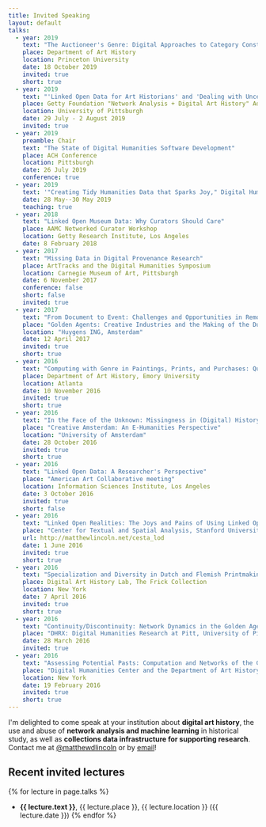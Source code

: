 ```yaml
---
title: Invited Speaking
layout: default
talks:
  - year: 2019
    text: "The Auctioneer's Genre: Digital Approaches to Category Construction and the Rhetoric of the 18th Century Art Market"
    place: Department of Art History
    location: Princeton University
    date: 18 October 2019
    invited: true
    short: true
  - year: 2019
    text: "'Linked Open Data for Art Historians' and 'Dealing with Uncertain and Missing Data'"
    place: Getty Foundation "Network Analysis + Digital Art History" Advanced Workshop
    location: University of Pittsburgh
    date: 29 July - 2 August 2019
    invited: true
  - year: 2019
    preamble: Chair
    text: "The State of Digital Humanities Software Development"
    place: ACH Conference
    location: Pittsburgh
    date: 26 July 2019
    conference: true
  - year: 2019
    text: '"Creating Tidy Humanities Data that Sparks Joy," Digital Humanities Literacy Workshop, Carnegie Mellon University'
    date: 28 May--30 May 2019
    teaching: true
  - year: 2018
    text: "Linked Open Museum Data: Why Curators Should Care"
    place: AAMC Networked Curator Workshop
    location: Getty Research Institute, Los Angeles
    date: 8 February 2018
  - year: 2017
    text: "Missing Data in Digital Provenance Research"
    place: ArtTracks and the Digital Humanities Symposium
    location: Carnegie Museum of Art, Pittsburgh
    date: 6 November 2017
    conference: false
    short: false
    invited: true
  - year: 2017
    text: "From Document to Event: Challenges and Opportunities in Remodeling the Getty Provenance Index"
    place: "Golden Agents: Creative Industries and the Making of the Dutch Golden Age"
    location: "Huygens ING, Amsterdam"
    date: 12 April 2017
    invited: true
    short: true
  - year: 2016
    text: "Computing with Genre in Paintings, Prints, and Purchases: Questions of Category and Measure"
    place: Department of Art History, Emory University
    location: Atlanta
    date: 10 November 2016
    invited: true
    short: true
  - year: 2016
    text: "In the Face of the Unknown: Missingness in (Digital) History"
    place: "Creative Amsterdam: An E-Humanities Perspective"
    location: "University of Amsterdam"
    date: 28 October 2016
    invited: true
    short: true
  - year: 2016
    text: "Linked Open Data: A Researcher's Perspective"
    place: "American Art Collaborative meeting"
    location: Information Sciences Institute, Los Angeles
    date: 3 October 2016
    invited: true
    short: false
  - year: 2016
    text: "Linked Open Realities: The Joys and Pains of Using Linked Open Data for Research"
    place: "Center for Textual and Spatial Analysis, Stanford University"
    url: http://matthewlincoln.net/cesta_lod
    date: 1 June 2016
    invited: true
    short: true
  - year: 2016
    text: "Specialization and Diversity in Dutch and Flemish Printmaking (and Painting!): A Computational Approach"
    place: Digital Art History Lab, The Frick Collection
    location: New York
    date: 7 April 2016
    invited: true
    short: true
  - year: 2016
    text: "Continuity/Discontinuity: Network Dynamics in the Golden Age of Dutch Printmaking"
    place: "DHRX: Digital Humanities Research at Pitt, University of Pittsburgh"
    date: 28 March 2016
    invited: true
  - year: 2016
    text: "Assessing Potential Pasts: Computation and Networks of the Golden Age of Dutch and Flemish Printmaking"
    place: "Digital Humanities Center and the Department of Art History & Archaeology, Columbia University"
    location: New York
    date: 19 February 2016
    invited: true
    short: true
---
```


I'm delighted to come speak at your institution about **digital art history**, the use and abuse of **network analysis and machine learning** in historical study, as well as **collections data infrastructure for supporting research**. Contact me at [@matthewdlincoln](https://twitter.com/matthewdlincoln) or by [email](mailto:mlincoln@andrew.cmu.edu)!

## Recent invited lectures

{% for lecture in page.talks %}
- **{{ lecture.text }}**, {{ lecture.place }}, {{ lecture.location }} ({{ lecture.date }})
{% endfor %}
